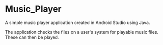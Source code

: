 # Music_Player
A simple music player application created in Android Studio using Java.

The application checks the files on a user's system for playable music files. These can then be played.
